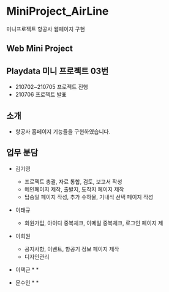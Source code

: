 # MiniProject_AirLine
 미니프로젝트 항공사 웹페이지 구현

## Web Mini Project 

## Playdata 미니 프로젝트 03번 
* 210702~210705 프로젝트 진행 
* 210706 프로젝트 발표 

## 소개
* 항공사 홈페이지 기능들을 구현하였습니다.

## 업무 분담

* 김기영 
  * 프로젝트 총괄, 자료 통합, 검토, 보고서 작성 
  * 메인페이지 제작, 출발지, 도착지 페이지 제작
  *  탑승일 페이지 작성, 추가 수하물, 기내식 선택 페이지 작성 

* 이태규 
  * 회원가입, 아이디 중복체크, 이메일 중복체크, 로그인 페이지 제

* 이희원
  * 공지사항, 이벤트, 항공기 정보 페이지 제작
  * 디자인관리

* 이택근
  *
  *

* 문수인 
  *
  *


 
